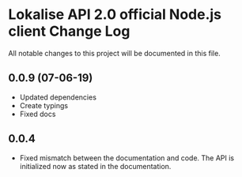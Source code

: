 # Lokalise API 2.0 official Node.js client Change Log

All notable changes to this project will be documented in this file.

## 0.0.9 (07-06-19)

* Updated dependencies
* Create typings
* Fixed docs

## 0.0.4

* Fixed mismatch between the documentation and code. The API is initialized now as stated in the documentation.
